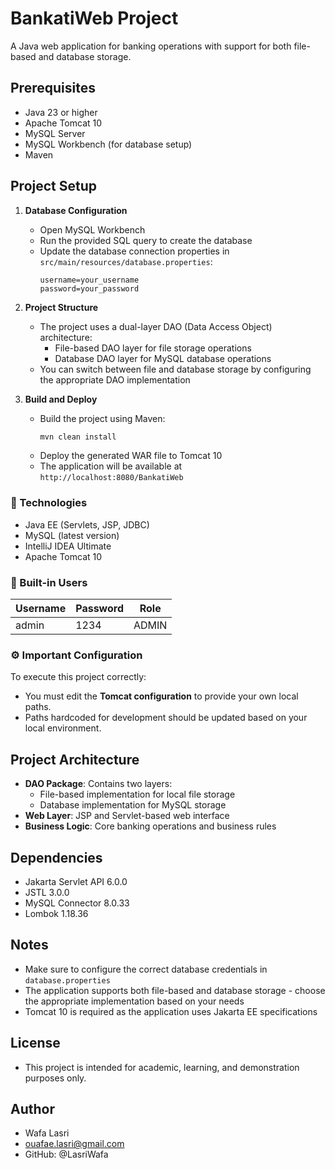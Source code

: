 # BankatiWeb Project

A Java web application for banking operations with support for both file-based and database storage.

## Prerequisites

- Java 23 or higher
- Apache Tomcat 10
- MySQL Server
- MySQL Workbench (for database setup)
- Maven

## Project Setup

1. **Database Configuration**
   - Open MySQL Workbench
   - Run the provided SQL query to create the database
   - Update the database connection properties in `src/main/resources/database.properties`:
     ```properties
     username=your_username
     password=your_password
     ```

2. **Project Structure**
   - The project uses a dual-layer DAO (Data Access Object) architecture:
     - File-based DAO layer for file storage operations
     - Database DAO layer for MySQL database operations
   - You can switch between file and database storage by configuring the appropriate DAO implementation

3. **Build and Deploy**
   - Build the project using Maven:
     ```bash
     mvn clean install
     ```
   - Deploy the generated WAR file to Tomcat 10
   - The application will be available at `http://localhost:8080/BankatiWeb`
  
### 🔧 Technologies
- Java EE (Servlets, JSP, JDBC)
- MySQL (latest version)
- IntelliJ IDEA Ultimate
- Apache Tomcat 10

### 🔐 Built-in Users

| Username | Password | Role     |
|----------|----------|----------|
| admin    | 1234     | ADMIN    |

### ⚙️ Important Configuration
To execute this project correctly:
- You must edit the **Tomcat configuration** to provide your own local paths.
- Paths hardcoded for development should be updated based on your local environment.

## Project Architecture

- **DAO Package**: Contains two layers:
  - File-based implementation for local file storage
  - Database implementation for MySQL storage
- **Web Layer**: JSP and Servlet-based web interface
- **Business Logic**: Core banking operations and business rules

## Dependencies

- Jakarta Servlet API 6.0.0
- JSTL 3.0.0
- MySQL Connector 8.0.33
- Lombok 1.18.36

## Notes

- Make sure to configure the correct database credentials in `database.properties`
- The application supports both file-based and database storage - choose the appropriate implementation based on your needs
- Tomcat 10 is required as the application uses Jakarta EE specifications

## License
- This project is intended for academic, learning, and demonstration purposes only.

## Author
- Wafa Lasri
- ouafae.lasri@gmail.com
- GitHub: @LasriWafa
